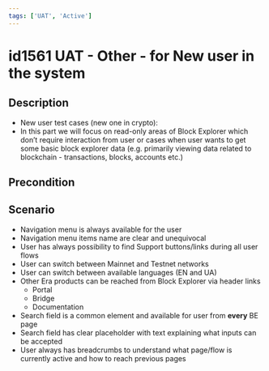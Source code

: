 ```yaml
---
tags: ['UAT', 'Active']
---
```


# id1561 UAT - Other - for New user in the system

## Description
  - New user test cases (new one in crypto):
  - In this part we will focus on read-only areas of Block Explorer which don’t require interaction from user or cases when user wants to get some basic block explorer data (e.g. primarily viewing data related to blockchain - transactions, blocks, accounts etc.)

## Precondition


## Scenario
- Navigation menu is always available for the user
- Navigation menu items name are clear and unequivocal
- User has always possibility to find Support buttons/links during all user flows
- User can switch between Mainnet and Testnet networks
- User can switch between available languages (EN and UA)
- Other Era products can be reached from Block Explorer via header links
  - Portal
  - Bridge
  - Documentation
- Search field is a common element and available for user from **every** BE page
- Search field has clear placeholder with text explaining what inputs can be accepted
- User always has breadcrumbs to understand what page/flow is currently active and how to reach previous pages
